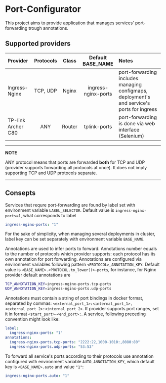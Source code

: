 # Port-Configurator

This project aims to provide application that manages services' port-forwarding
trough annotations.

## Supported providers
| Provider            | Protocols |  Class   |  Default BASE_NAME  | Notes                                                                                      |
|:--------------------|:---------:|:--------:|:-------------------:|:-------------------------------------------------------------------------------------------|
| Ingress-Nginx       | TCP, UDP  |  Nginx   | ingress-nginx-ports | port-forwarding includes managing configmaps, deployment's and service's ports for ingress |
| TP-link Archer C80  |    ANY    |  Router  |    tplink-ports     | port-forwarding is done via web interface (Selenium)                                       |

---
**NOTE**

ANY protocol means that ports are forwarded **both** for TCP and UDP (provider supports forwarding all protocols at once).
It does not imply supporting TCP and UDP protocols separate.

---

## Consepts

Services that requre port-forwarding are found by label
set with environment variable `LABEL_SELECTOR`. Default value is `ingress-nginx-ports=1`, what corresponds to label
```yaml
ingress-nginx-ports: "1"
```

For the sake of simplicity, when managing several deployments in cluster, label key can be set separately with environment variable `BASE_NAME`. 

Annotations are used to infer ports to forward.
Annotations number equals to the number of protocols which provider supports:
each protocol has its own annotation for port forwarding.
Annotations are configured via environment variables following pattern `<PROTOCOL>_ANNOTATION_KEY`.
Default value is `<BASE_NAME>.<PROTOCOL.to_lower()>-ports`, for instance, for Nginx provider default annotations are
```bash
TCP_ANNOTATION_KEY=ingress-nginx-ports.tcp-ports
UDP_ANNOTATION_KEY=ingress-nginx-ports.udp-ports
```

Annotations must contain a string of port bindings in docker format, separated by commas:
`<external_port_1>:<internal_port_1>,<external_port_2>:<internal_port_2>`. If provider supports port ranges,
set it in format `<start_port>-<end_port>:`. A service, following preceding convention might look like:
```yaml
label:
  ingress-nginx-ports: "1"
annotations:
  ingress-nginx-ports.tcp-ports: "2222:22,1000-1010:,8080:80"
  ingress-nginx-ports.udp-ports: "53:53"
```

To forward all service's ports according to their protocols use annotation configured with environment variable `AUTO_ANNOTATION_KEY`,
which default key is `<BASE_NAME>.auto` and value `"1"`:
```yaml
ingress-nginx-ports.auto: "1"
```